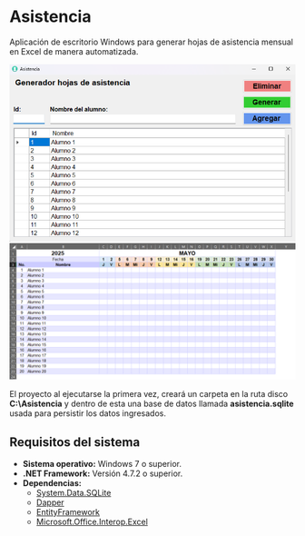# Asistencia

Aplicación de escritorio Windows para generar hojas de asistencia mensual en Excel de manera automatizada.

![Main Window](screenshots/main_window.png)
![Excel Format](screenshots/excel_format.png)


El proyecto al ejecutarse la primera vez, creará un carpeta en la ruta disco **C:\Asistencia** y dentro de esta una base de datos llamada **asistencia.sqlite** usada para persistir los datos ingresados.

## Requisitos del sistema

- **Sistema operativo:** Windows 7 o superior.
- **.NET Framework:** Versión 4.7.2 o superior.
- **Dependencias:**
    - [System.Data.SQLite](https://www.nuget.org/packages/System.Data.SQLite/1.0.119.0)
    - [Dapper](https://www.nuget.org/packages/Dapper/2.1.35)
    - [EntityFramework](https://www.nuget.org/packages/EntityFramework/6.4.4)
    - [Microsoft.Office.Interop.Excel](https://www.nuget.org/packages/Microsoft.Office.Interop.Excel/15.0.4795.1001)